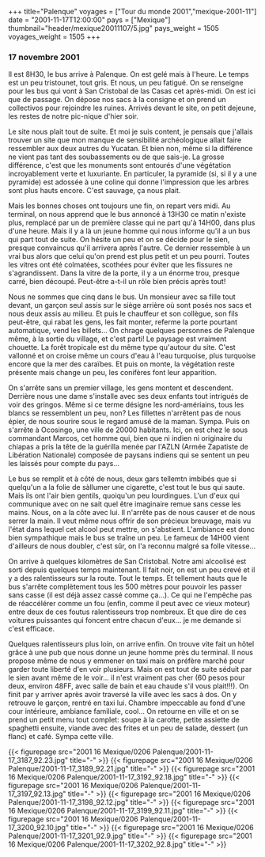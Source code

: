 +++
title="Palenque"
voyages = ["Tour du monde 2001","mexique-2001-11"]
date = "2001-11-17T12:00:00"
pays = ["Mexique"]
thumbnail="header/mexique20011107/5.jpg"
pays_weight = 1505
voyages_weight = 1505
+++
### 17 novembre 2001

Il est 8H30, le bus arrive à Palenque. On est gelé mais à l'heure. Le temps 
est un peu tristounet, tout gris. Et nous, un peu fatigué. On se renseigne pour 
les bus qui vont à San Cristobal de las Casas cet après-midi. On est ici que 
de passage. On dépose nos sacs à la consigne et on prend un collectivos pour 
rejoindre les ruines. Arrivés devant le site, on petit dejeune, les restes de 
notre pic-nique d'hier soir.

Le site nous plait tout de suite. Et moi je suis content, je pensais que j'allais 
trouver un site que mon manque de sensibilité archéologique allait faire ressembler 
aux deux autres du Yucatan. Et bien non, même si la différence ne vient pas 
tant des soubassements ou de que sais-je. La grosse différence, c'est que les 
monuments sont entourés d'une végétation incroyablement verte et luxuriante. 
En particuler, la pyramide (si, si il y a une pyramide) est adossée à une coline 
qui donne l'impression que les arbres sont plus hauts encore. C'est sauvage, 
ça nous plait.

Mais les bonnes choses ont toujours une fin, on repart vers midi. Au terminal, 
on nous apprend que le bus annoncé à 13H30 ce matin n'existe plus, remplacé 
par un de première classe qui ne part qu'à 14H00, dans plus d'une heure. Mais 
il y a là un jeune homme qui nous informe qu'il a un bus qui part tout de suite. 
On hésite un peu et on se décide pour le sien, presque convaincus qu'il arrivera 
après l'autre. Ce dernier ressemble à un vrai bus alors que celui qu'on prend 
est plus petit et un peu pourri. Toutes les vitres ont été colmatées, scothées 
pour éviter que les fissures ne s'agrandissent. Dans la vitre de la porte, il 
y a un énorme trou, presque carré, bien découpé. Peut-être a-t-il un rôle bien 
précis après tout! 

Nous ne sommes que cinq dans le bus. Un monsieur avec sa fille tout devant, 
un garçon seul assis sur le siège arrière où sont posés nos sacs et nous deux 
assis au milieu. Et puis le chauffeur et son collègue, son fils peut-être, qui 
rabat les gens, les fait monter, referme la porte pourtant automatique, vend 
les billets... On chrage quelques personnes de Palenque même, à la sortie du 
village, et c'est parti! Le paysage est vraiment chouette. La forêt tropicale 
est du même type qu'autour du site. C'est vallonné et on croise même un cours 
d'eau à l'eau turquoise, plus turquoise encore que la mer des caraïbes. Et puis 
on monte, la végétation reste présente mais change un peu, les conifères font 
leur apparition. 

On s'arrête sans un premier village, les gens montent et descendent. Derrière 
nous une dame s'installe avec ses deux enfants tout intrigués de voir des gringos. 
Même si ce terme désigne les nord-amériains, tous les blancs se ressemblent 
un peu, non? Les fillettes n'arrêtent pas de nous épier, de nous sourire sous 
le regard amusé de la maman. Sympa. Puis on s'arrête à Ocosingo, une ville de 
20000 habitants. Ici, on est chez le sous commandant Marcos, cet homme qui, 
bien que ni indien ni originaire du chiapas a pris la tête de la guérilla menée 
par l'AZLN (Armée Zapatiste de Libération Nationale) composée de paysans indiens 
qui se sentent un peu les laissés pour compte du pays...

Le bus se remplit et à côté de nous, deux gars tellemtn imbibés que si quelqu'un 
a la folie de sàllumer une cigarette, c'est tout le bus qui saute. Mais ils 
ont l'air bien gentils, quoiqu'un peu lourdingues. L'un d'eux qui communique 
avec on ne sait quel être imaginaire remue sans cesse les mains. Nous, on a 
la côte avec lui. Il n'arrête pas de nous causer et de nous serrer la main. 
Il veut même nous offrir de son précieux breuvage, mais vu l'état dans lequel 
cet alcool peut mettre, on s'abstient. L'ambiance est donc bien sympathique 
mais le bus se traîne un peu. Le fameux de 14H00 vient d'ailleurs de nous doubler, 
c'est sûr, on l'a reconnu malgré sa folle vitesse...

On arrive à quelques kilomètres de San Cristobal. Notre ami alcoolisé est sorti 
depuis quelques temps maintenant. Il fait noir, on est un peu crevé et il y 
a des ralentisseurs sur la route. Tout le temps. Et tellement hauts que le bus 
s'arrête complètement tous les 500 mètres pour pouvoir les passer sans casse 
(il est déjà assez cassé comme ça...). Ce qui ne l'empêche pas de réaccélérer 
comme un fou (enfin, comme il peut avec ce vieux moteur) entre deux de ces foutus 
ralentisseurs trop nombreux. Et que dire de ces voitures puissantes qui foncent 
entre chacun d'eux... je me demande si c'est efficace.

Quelques ralentisseurs plus loin, on arrive enfin. On trouve vite fait un hôtel 
grâce à une pub que nous donne un jeune homme près du terminal. Il nous propose 
même de nous y emmener en taxi mais on préfère marché pour garder toute liberté 
d'en voir plusieurs. Mais on est tout de suite séduit par le sien avant même 
de le voir... il n'est vraiment pas cher (60 pesos pour deux, environ 48FF, 
avec salle de bain et eau chaude s'il vous plait!!!). On finit par y arriver 
après avoir traversé la ville avec les sacs à dos. On y retrouve le garçon, 
rentré en taxi lui. Chambre impeccable au fond d'une cour intérieure, ambiance 
familiale, cool... On retourne en ville et on se prend un petit menu tout complet: 
soupe à la carotte, petite assiette de spaghetti ensuite, viande avec des frites 
et un peu de salade, dessert (un flanc) et café. Sympa cette ville. 


<div id="TOTO">{{< figurepage src="2001 16 Mexique/0206 Palenque/2001-11-17_3187_92.23.jpg" title="-"  >}}
{{< figurepage src="2001 16 Mexique/0206 Palenque/2001-11-17_3189_92.21.jpg" title="-"  >}}
{{< figurepage src="2001 16 Mexique/0206 Palenque/2001-11-17_3192_92.18.jpg" title="-"  >}}
{{< figurepage src="2001 16 Mexique/0206 Palenque/2001-11-17_3197_92.13.jpg" title="-"  >}}
{{< figurepage src="2001 16 Mexique/0206 Palenque/2001-11-17_3198_92.12.jpg" title="-"  >}}
{{< figurepage src="2001 16 Mexique/0206 Palenque/2001-11-17_3199_92.11.jpg" title="-"  >}}
{{< figurepage src="2001 16 Mexique/0206 Palenque/2001-11-17_3200_92.10.jpg" title="-"  >}}
{{< figurepage src="2001 16 Mexique/0206 Palenque/2001-11-17_3201_92.9.jpg" title="-"  >}}
{{< figurepage src="2001 16 Mexique/0206 Palenque/2001-11-17_3202_92.8.jpg" title="-"  >}}
</DIV>


